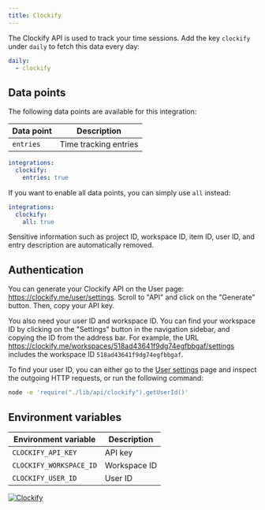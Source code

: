 ```yaml
---
title: Clockify
---
```


The Clockify API is used to track your time sessions. Add the key `clockify` under `daily` to fetch this data every day:

```yaml title=".stethoscoperc.yml"
daily:
  - clockify
```

## Data points

The following data points are available for this integration:

| Data point | Description           |
| ---------- | --------------------- |
| `entries`  | Time tracking entries |

```yaml title=".stethoscoperc.yml"
integrations:
  clockify:
    entries: true
```

If you want to enable all data points, you can simply use `all` instead:

```yaml title=".stethoscoperc.yml"
integrations:
  clockify:
    all: true
```

Sensitive information such as project ID, workspace ID, item ID, user ID, and entry description are automatically removed.

## Authentication

You can generate your Clockify API on the User page: https://clockify.me/user/settings. Scroll to "API" and click on the "Generate" button. Then, copy your API key.

You also need your user ID and workspace ID. You can find your workspace ID by clicking on the "Settings" button in the navigation sidebar, and copying the ID from the address bar. For example, the URL https://clockify.me/workspaces/518ad43641f9dg74egfbbgaf/settings includes the workspace ID `518ad43641f9dg74egfbbgaf`.

To find your user ID, you can either go to the [User settings](https://clockify.me/user/settings) page and inspect the outgoing HTTP requests, or run the following command:

```bash
node -e 'require("./lib/api/clockify").getUserId()'
```

## Environment variables

| Environment variable    | Description  |
| ----------------------- | ------------ |
| `CLOCKIFY_API_KEY`      | API key      |
| `CLOCKIFY_WORKSPACE_ID` | Workspace ID |
| `CLOCKIFY_USER_ID`      | User ID      |

<a href="/docs/integrations/clockify"><img class="logos" alt="Clockify" src="https://stethoscope.js.org/branding/integrations/clockify.png" /></a>
